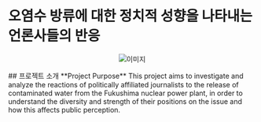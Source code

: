 # 오염수 방류에 대한 정치적 성향을 나타내는 언론사들의 반응
<p align="center">
  <img src="https://github.com/2reten/Vis_Project/assets/145303952/94f2e571-2a05-4982-b7a2-507012b7aea4" alt="이미지">
</p>
## 프로젝트 소개
**Project Purpose**
This project aims to investigate and analyze the reactions of politically affiliated journalists to the release of contaminated water from the Fukushima nuclear power plant, in order to understand the diversity and strength of their positions on the issue and how this affects public perception.
